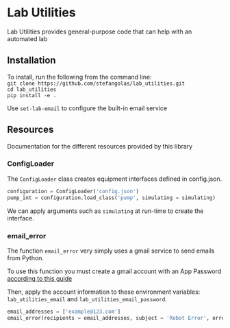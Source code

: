 # Lab Utilities
Lab Utilities provides general-purpose code that can help with an automated lab

## Installation

To install, run the following from the command line: </br>
`git clone https://github.com/stefangolas/lab_utilities.git` </br>
`cd lab_utilities` </br>
`pip install -e .` </br>

Use `set-lab-email` to configure the built-in email service

## Resources

Documentation for the different resources provided by this library

### ConfigLoader

The `ConfigLoader` class creates equipment interfaces defined in config.json.

```python
configuration = ConfigLoader('config.json')
pump_int = configuration.load_class('pump', simulating = simulating)
```

We can apply arguments such as `simulating` at run-time to create the interface. 

### email_error
The function `email_error` very simply uses a gmail service to send emails from Python.

To use this function you must create a gmail account with an App Password [according to this guide](https://towardsdatascience.com/how-to-easily-automate-emails-with-python-8b476045c151)

Then, apply the account information to these environment variables: `lab_utilities_email` and `lab_utilities_email_password`.

```python
email_addresses = ['example@123.com']
email_error(recipients = email_addresses, subject = 'Robot Error', error='Exception Raised')
```


